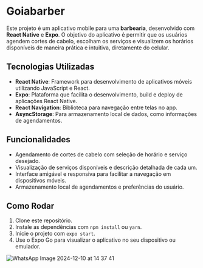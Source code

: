 <h1>Goiabarber</h1>

<p>Este projeto é um aplicativo mobile para uma <strong>barbearia</strong>, desenvolvido com <strong>React Native</strong> e <strong>Expo</strong>. O objetivo do aplicativo é permitir que os usuários agendem cortes de cabelo, escolham os serviços e visualizem os horários disponíveis de maneira prática e intuitiva, diretamente do celular.</p>

<h2>Tecnologias Utilizadas</h2>
<ul>
  <li><strong>React Native</strong>: Framework para desenvolvimento de aplicativos móveis utilizando JavaScript e React.</li>
  <li><strong>Expo</strong>: Plataforma que facilita o desenvolvimento, build e deploy de aplicações React Native.</li>
  <li><strong>React Navigation</strong>: Biblioteca para navegação entre telas no app.</li>
  <li><strong>AsyncStorage</strong>: Para armazenamento local de dados, como informações de agendamentos.</li>
</ul>

<h2>Funcionalidades</h2>
<ul>
  <li>Agendamento de cortes de cabelo com seleção de horário e serviço desejado.</li>
  <li>Visualização de serviços disponíveis e descrição detalhada de cada um.</li>
  <li>Interface amigável e responsiva para facilitar a navegação em dispositivos móveis.</li>
  <li>Armazenamento local de agendamentos e preferências do usuário.</li>
</ul>

<h2>Como Rodar</h2>
<ol>
  <li>Clone este repositório.</li>
  <li>Instale as dependências com <code>npm install</code> ou <code>yarn</code>.</li>
  <li>Inicie o projeto com <code>expo start</code>.</li>
  <li>Use o Expo Go para visualizar o aplicativo no seu dispositivo ou emulador.</li>
</ol>

![WhatsApp Image 2024-12-10 at 14 37 41](https://github.com/user-attachments/assets/35cb8e87-afa0-4165-ba3d-50f8add7dafb)
